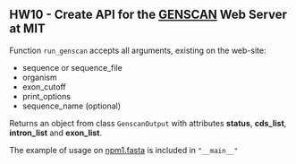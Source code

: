 ## HW10 - Create API for the [GENSCAN](http://argonaute.mit.edu/GENSCAN.html) Web Server at MIT

Function ```run_genscan``` accepts all arguments, existing on the web-site:
- sequence or sequence_file
- organism
- exon_cutoff
- print_options
- sequence_name (optional)

Returns an object from class ```GenscanOutput``` with attributes **status**, **cds_list**, **intron_list** and **exon_list**.

The example of usage on [npm1.fasta](https://github.com/anna-kapitonova/BI_2021_Python/blob/api/HW10_API/data/npm1.fasta) is included in ```"__main__"```
